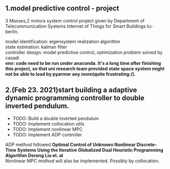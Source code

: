 ## 1.model predictive control - project ##

3 Masses,2 motors system control project given by Department of Telecommunication Systems
Internet of Things for Smart Buildings tu-berlin.

model identification:  eigensystem realization algorithm  
state estimation:      kalman filter  
controller design:      model predictive control, optimization problem solved by casadi  
**env:	code need to be run under anaconda. It's a long time after finishing this project, so that uni research team provided state space system might not be able to load by pyarmor any more(quite frustrating:/).**


## 2.(Feb 23. 2021)start building a adaptive dynamic programming controller to double inverted pendulum.  

- TODO: Build a double inverted pendulum  
- TODO: Implement collocation utils  
- TODO: Implement nonlinear MPC  
- TODO: Implement ADP controller  

ADP method followed **Optimal Control of Unknown Nonlinear Discrete‐Time Systems Using the Iterative Globalized Dual Heuristic Programming Algorithm Derong Liu et. al**  
Nonlinear MPC mothod will also be implemented. Possibly by collocation.
